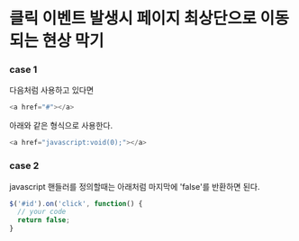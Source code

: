 
# 클릭 이벤트 발생시 페이지 최상단으로 이동되는 현상 막기

### case 1

다음처럼 사용하고 있다면
```javascript
<a href="#"></a>
```
아래와 같은 형식으로 사용한다.
```javascript
<a href="javascript:void(0);"></a>
```

### case 2

javascript 핸들러를 정의할때는 아래처럼 마지막에 'false'를 반환하면 된다.
```javascript
$('#id').on('click', function() {
  // your code
  return false;
}
```
